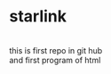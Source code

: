 # starlink
<html>
  <head>
    <title>this is first Repo</title><br>
    <body>this is first repo in git hub<br>
     and first program of html    
    </body><br>
      </head>
</html>
